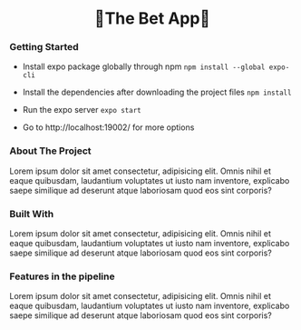 
<h1 align="center"> 💸The Bet App💸</h3>

### Getting Started
* Install expo package globally through npm
 ```npm install --global expo-cli```

* Install the dependencies after downloading the project files
 ```npm install```

* Run the expo server
 ```expo start```

* Go to http://localhost:19002/ for more options

<!-- ABOUT THE PROJECT -->
### About The Project

Lorem ipsum dolor sit amet consectetur, adipisicing elit. Omnis nihil et eaque quibusdam, laudantium voluptates ut iusto nam inventore, explicabo saepe similique ad deserunt atque laboriosam quod eos sint corporis?

### Built With

Lorem ipsum dolor sit amet consectetur, adipisicing elit. Omnis nihil et eaque quibusdam, laudantium voluptates ut iusto nam inventore, explicabo saepe similique ad deserunt atque laboriosam quod eos sint corporis?

### Features in the pipeline

Lorem ipsum dolor sit amet consectetur, adipisicing elit. Omnis nihil et eaque quibusdam, laudantium voluptates ut iusto nam inventore, explicabo saepe similique ad deserunt atque laboriosam quod eos sint corporis?
